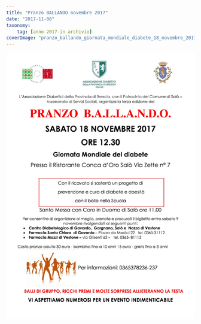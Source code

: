 ```yaml
---
title: "Pranzo BALLANDO novembre 2017"
date: "2017-11-08"
taxonomy: 
    tag: [anno-2017-in-archivio]
coverImage: "pranzo_ballando_giornata_mondiale_diabete_18_novembre_2017-page0.jpg"
---
```


![](images/pranzo_ballando_giornata_mondiale_diabete_18_novembre_2017-page0.jpg)
